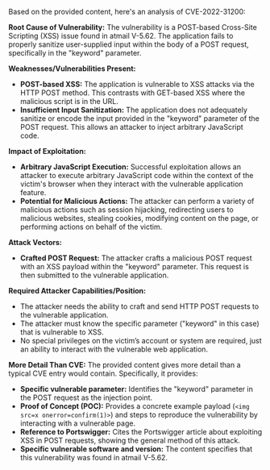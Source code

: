 Based on the provided content, here's an analysis of CVE-2022-31200:

**Root Cause of Vulnerability:**
The vulnerability is a POST-based Cross-Site Scripting (XSS) issue found in atmail V-5.62. The application fails to properly sanitize user-supplied input within the body of a POST request, specifically in the "keyword" parameter.

**Weaknesses/Vulnerabilities Present:**
- **POST-based XSS:** The application is vulnerable to XSS attacks via the HTTP POST method. This contrasts with GET-based XSS where the malicious script is in the URL.
- **Insufficient Input Sanitization:** The application does not adequately sanitize or encode the input provided in the "keyword" parameter of the POST request. This allows an attacker to inject arbitrary JavaScript code.

**Impact of Exploitation:**
- **Arbitrary JavaScript Execution:**  Successful exploitation allows an attacker to execute arbitrary JavaScript code within the context of the victim's browser when they interact with the vulnerable application feature.
- **Potential for Malicious Actions:** The attacker can perform a variety of malicious actions such as session hijacking, redirecting users to malicious websites, stealing cookies, modifying content on the page, or performing actions on behalf of the victim.

**Attack Vectors:**
- **Crafted POST Request:** The attacker crafts a malicious POST request with an XSS payload within the "keyword" parameter. This request is then submitted to the vulnerable application.

**Required Attacker Capabilities/Position:**
- The attacker needs the ability to craft and send HTTP POST requests to the vulnerable application.
- The attacker must know the specific parameter ("keyword" in this case) that is vulnerable to XSS.
- No special privileges on the victim’s account or system are required, just an ability to interact with the vulnerable web application.

**More Detail Than CVE:**
The provided content gives more detail than a typical CVE entry would contain. Specifically, it provides:
- **Specific vulnerable parameter:** Identifies the "keyword" parameter in the POST request as the injection point.
- **Proof of Concept (POC):** Provides a concrete example payload (`<img src=x onerror=confirm(1)>`) and steps to reproduce the vulnerability by interacting with a vulnerable page.
- **Reference to Portswigger:** Cites the Portswigger article about exploiting XSS in POST requests, showing the general method of this attack.
- **Specific vulnerable software and version:** The content specifies that this vulnerability was found in atmail V-5.62.